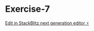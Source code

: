 # Exercise-7

[Edit in StackBlitz next generation editor ⚡️](https://stackblitz.com/~/github.com/JOBO1205/Exercise-7)